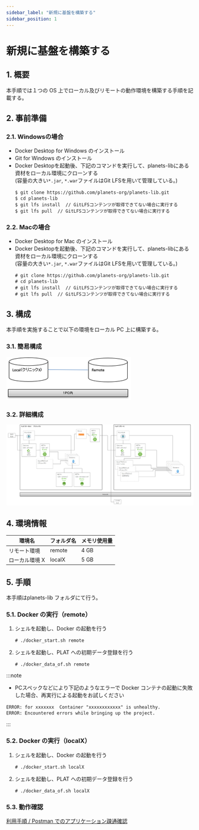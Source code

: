 ```yaml
---
sidebar_label: "新規に基盤を構築する"
sidebar_position: 1
---
```


# 新規に基盤を構築する

## 1. 概要

本手順では１つの OS 上でローカル及びリモートの動作環境を構築する手順を記載する。

## 2. 事前準備
### 2.1. Windowsの場合
- Docker Desktop for Windows のインストール
- Git for Windows のインストール
- Docker Desktopを起動後、下記のコマンドを実行して、planets-libにある資材をローカル環境にクローンする  
  (容量の大きい`*.jar`, `*.war`ファイルはGit LFSを用いて管理している。)
    ```
    $ git clone https://github.com/planets-org/planets-lib.git
    $ cd planets-lib
    $ git lfs install  // GitLFSコンテンツが取得できてない場合に実行する
    $ git lfs pull  // GitLFSコンテンツが取得できてない場合に実行する
    ```

### 2.2. Macの場合
- Docker Desktop for Mac のインストール
- Docker Desktopを起動後、下記のコマンドを実行して、planets-libにある資材をローカル環境にクローンする  
  (容量の大きい`*.jar`, `*.war`ファイルはGit LFSを用いて管理している。)
    ```
    # git clone https://github.com/planets-org/planets-lib.git
    # cd planets-lib
    # git lfs install  // GitLFSコンテンツが取得できてない場合に実行する
    # git lfs pull  // GitLFSコンテンツが取得できてない場合に実行する
    ```

## 3. 構成

本手順を実施することで以下の環境をローカル PC 上に構築する。

### 3.1. 簡易構成

![image.png](../.attachments/image-c9dffbbe-12a7-4552-8e63-4963392936fc.png)

### 3.2. 詳細構成

![image.png](../.attachments/image-9cccddd2-45b1-4469-822b-1da946e5888c.png)

## 4. 環境情報

| 環境名         | フォルダ名 | メモリ使用量 |
| -------------- | ---------- | ------------ |
| リモート環境   | remote     | 4 GB         |
| ローカル環境 X | localX     | 5 GB         |

## 5. 手順

本手順はplanets-lib フォルダにて行う。

### 5.1. Docker の実行（remote）

1.  シェルを起動し、Docker の起動を行う

    ```
    # ./docker_start.sh remote
    ```

1.  シェルを起動し、PLAT への初期データ登録を行う

    ```
    # ./docker_data_of.sh remote
    ```

:::note

- PCスペックなどにより下記のようなエラーで Docker コンテナの起動に失敗した場合、再実行による起動をお試しください
```
ERROR: for xxxxxxx  Container "xxxxxxxxxxxx" is unhealthy.
ERROR: Encountered errors while bringing up the project.
```

:::

### 5.2. Docker の実行（localX）

1.  シェルを起動し、Docker の起動を行う

    ```
    # ./docker_start.sh localX
    ```

1.  シェルを起動し、PLAT への初期データ登録を行う

    ```
    # ./docker_data_of.sh localX
    ```

### 5.3. 動作確認

[利用手順 / Postman でのアプリケーション疎通確認](../Usage/operation_check.md)
